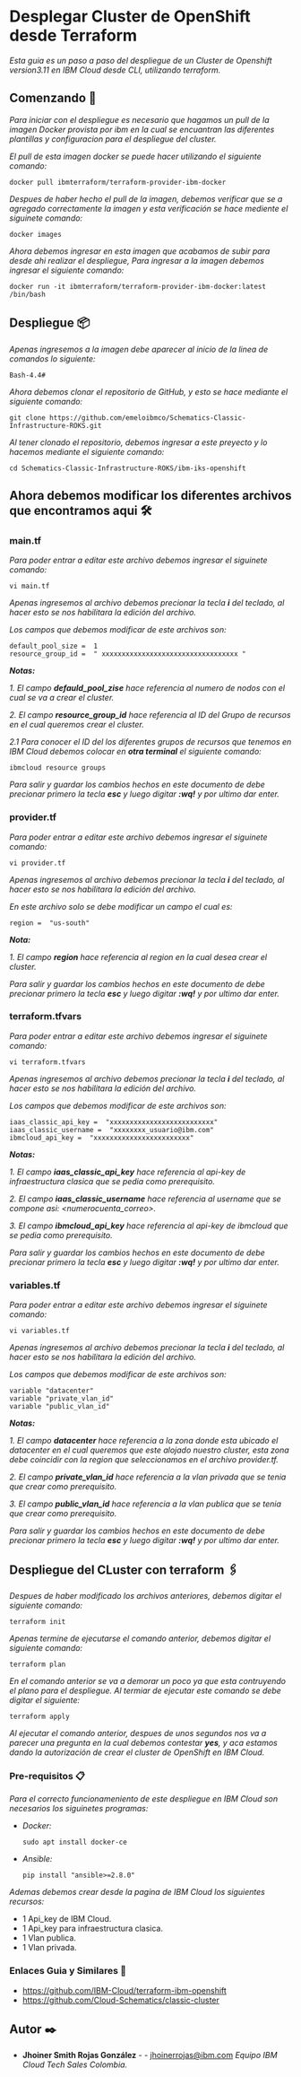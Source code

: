 
# Desplegar Cluster de OpenShift desde Terraform

_Esta guia es un paso a  paso del despliegue de un Cluster de Openshift version3.11 en IBM Cloud desde CLI, utilizando terraform._


## Comenzando 🚀

_Para iniciar con el despliegue es necesario que hagamos un pull de la imagen Docker provista por ibm en la cual se encuantran las diferentes plantillas y configuracion para el despliegue del cluster._

_El pull de esta imagen docker se puede hacer utilizando el siguiente comando:_

    
    docker pull ibmterraform/terraform-provider-ibm-docker
    
    
_Despues de haber hecho el pull de la imagen, debemos verificar que se a agregado correctamente la imagen y esta verificación se hace mediente el siguinete comando:_

    
    docker images
    

_Ahora debemos ingresar en esta imagen que acabamos de subir para desde ahi realizar el despliegue, Para ingresar a la imagen debemos ingresar el siguiente comando:_

    
    docker run -it ibmterraform/terraform-provider-ibm-docker:latest /bin/bash
    
    
## Despliegue 📦

_Apenas ingresemos a la imagen debe aparecer al inicio de la linea de comandos lo siguiente:_

    Bash-4.4#
    
_Ahora debemos clonar el repositorio de GitHub, y esto se hace mediante el siguiente comando:_

    git clone https://github.com/emeloibmco/Schematics-Classic-Infrastructure-ROKS.git
    
_Al tener clonado el repositorio, debemos ingresar a este preyecto y lo hacemos mediante el siguiente comando:_

    cd Schematics-Classic-Infrastructure-ROKS/ibm-iks-openshift
 
## Ahora debemos modificar los diferentes archivos que encontramos aqui 🛠️

### main.tf

_Para poder entrar a editar este archivo debemos ingresar el siguinete comando:_

    vi main.tf
    
_Apenas ingresemos al archivo debemos precionar la tecla **i** del teclado, al hacer esto se nos habilitara la edición del archivo._

_Los campos que debemos modificar de este archivos son:_

    default_pool_size =  1
    resource_group_id =  " xxxxxxxxxxxxxxxxxxxxxxxxxxxxxxxxxx "
    
_**Notas:**_ 

_1. El campo **defauld_pool_zise** hace referencia al numero de nodos con el cual se va a crear el cluster._

_2. El campo **resource_group_id** hace referencia al ID del Grupo de recursos en el cual queremos crear el cluster._

_2.1 Para conocer el ID del los diferentes grupos de recursos que tenemos en IBM Cloud debemos colocar en **otra terminal** el siguiente comando:_

    ibmcloud resource groups
    
_Para salir y guardar los cambios hechos en este documento de debe precionar primero la tecla **esc** y luego digitar **:wq!** y por ultimo dar enter._ 

### provider.tf

_Para poder entrar a editar este archivo debemos ingresar el siguinete comando:_

    vi provider.tf
    
_Apenas ingresemos al archivo debemos precionar la tecla **i** del teclado, al hacer esto se nos habilitara la edición del archivo._

_En este archivo solo se debe modificar un campo el cual es:_

    region =  "us-south"
    
_**Nota:**_ 

_1. El campo **region** hace referencia al region en la cual desea crear el cluster._

    
_Para salir y guardar los cambios hechos en este documento de debe precionar primero la tecla **esc** y luego digitar **:wq!** y por ultimo dar enter._ 

### terraform.tfvars

_Para poder entrar a editar este archivo debemos ingresar el siguinete comando:_

    vi terraform.tfvars
    
_Apenas ingresemos al archivo debemos precionar la tecla **i** del teclado, al hacer esto se nos habilitara la edición del archivo._

_Los campos que debemos modificar de este archivos son:_

    iaas_classic_api_key =  "xxxxxxxxxxxxxxxxxxxxxxxxxx"
    iaas_classic_username =  "xxxxxxxx_usuario@ibm.com"
    ibmcloud_api_key =  "xxxxxxxxxxxxxxxxxxxxxxxx"
    
_**Notas:**_ 

_1. El campo **iaas_classic_api_key** hace referencia al api-key de infraestructura clasica que se pedia como prerequisito._

_2. El campo **iaas_classic_username** hace referencia al username que se compone asi: <numerocuenta_correo>._

_3. El campo **ibmcloud_api_key** hace referencia al api-key de ibmcloud que se pedia como prerequisito._
    
_Para salir y guardar los cambios hechos en este documento de debe precionar primero la tecla **esc** y luego digitar **:wq!** y por ultimo dar enter._ 

### variables.tf

_Para poder entrar a editar este archivo debemos ingresar el siguinete comando:_

    vi variables.tf
    
_Apenas ingresemos al archivo debemos precionar la tecla **i** del teclado, al hacer esto se nos habilitara la edición del archivo._

_Los campos que debemos modificar de este archivos son:_

    variable "datacenter"
    variable "private_vlan_id"
    variable "public_vlan_id"
        
_**Notas:**_ 

_1. El campo **datacenter** hace referencia a la zona donde esta ubicado el datacenter en el cual queremos que este alojado nuestro cluster, esta zona debe coincidir con la region que seleccionamos en el archivo provider.tf._

_2. El campo **private_vlan_id** hace referencia a la vlan privada que se tenia que crear como prerequisito._

_3. El campo **public_vlan_id** hace referencia a la vlan publica que se tenia que crear como prerequisito._

    
_Para salir y guardar los cambios hechos en este documento de debe precionar primero la tecla **esc** y luego digitar **:wq!** y por ultimo dar enter._ 

## Despliegue del CLuster con terraform 🖇️

_Despues de haber modificado los archivos anteriores, debemos digitar el siguiente comando:_

    terraform init

_Apenas termine de ejecutarse el comando anterior, debemos digitar el siguiente comando:_

    terraform plan
    
_En el comando anterior se va a demorar un poco ya que esta contruyendo el plano para el despliegue. Al termiar de ejecutar este comando se debe digitar el siguiente:_

    terraform apply
    
_Al ejecutar el comando anterior, despues de unos segundos nos va a parecer una pregunta en la cual debemos contestar **yes**, y aca estamos dando la autorización de crear el cluster de OpenShift en IBM Cloud._



### Pre-requisitos 📋

_Para el correcto funcionameniento de este despliegue en IBM Cloud son necesarios los siguinetes programas:_

* _Docker:_

    ```
    sudo apt install docker-ce
    ```

* _Ansible:_
    ```
    pip install "ansible>=2.8.0"
    ```
_Ademas debemos crear desde la pagina de IBM Cloud los siguientes recursos:_

* 1 Api_key de IBM Cloud.
* 1 Api_key para infraestructura clasica.
* 1 Vlan publica.
* 1 Vlan privada.


### Enlaces Guia y Similares 📖

* https://github.com/IBM-Cloud/terraform-ibm-openshift
* https://github.com/Cloud-Schematics/classic-cluster

## Autor ✒️

* **Jhoiner Smith Rojas González** -  - jhoinerrojas@ibm.com
_Equipo IBM Cloud Tech Sales Colombia._


